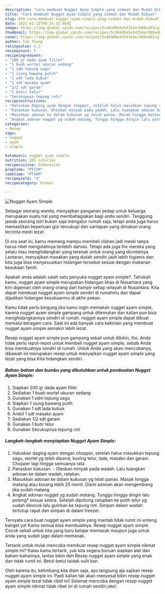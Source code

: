 ```yaml
---
description: "Cara membuat Nugget Ayam Simple yang nikmat dan Mudah Dibuat"
title: "Cara membuat Nugget Ayam Simple yang nikmat dan Mudah Dibuat"
slug: 659-cara-membuat-nugget-ayam-simple-yang-nikmat-dan-mudah-dibuat
date: 2021-01-22T08:25:32.864Z
image: https://img-global.cpcdn.com/recipes/5c484d6e5e54354e/680x482cq70/nugget-ayam-simple-foto-resep-utama.jpg
thumbnail: https://img-global.cpcdn.com/recipes/5c484d6e5e54354e/680x482cq70/nugget-ayam-simple-foto-resep-utama.jpg
cover: https://img-global.cpcdn.com/recipes/5c484d6e5e54354e/680x482cq70/nugget-ayam-simple-foto-resep-utama.jpg
author: Tom Young
ratingvalue: 4.2
reviewcount: 7
recipeingredient:
- "200 gr dada ayam fillet"
- "1 buah wortel ukuran sedang"
- "1 sdm tepung sagu"
- "1 siung bawang putih"
- "1 sdt lada bubuk"
- "1 sdt masako ayam"
- "1/2 sdt garam"
- "1 butir telur"
- "Secukupnya tepung roti"
recipeinstructions:
- "Haluskan daging ayam dengan chopper, setelah halus masukkan tepung sagu, wortel yg telah diparut, kuning telur, lada, masako dan garam. Chopper lagi hingga semuanya rata"
- "Panaskan kukusan. Oleskan minyak pada wadah. Lalu tuangkan adonan ke dalam wadah, ratakan."
- "Masukkan adonan ke dalam kukusan yg telah panas. Masak hingga matang atau kurang lebih 25 menit. Disini adonan akan mengembang jika sudah matang"
- "Angkat adonan nugget yg sudah matang. Tunggu hingga dingin lalu potong² sesuai selera. Setelah dipotong celupkan ke putih telur yg sudah dikocok lalu gulirkan ke tepung roti. Simpan dalam wadah tertutup rapat dan simpan di dalam freezer."
categories:
- Resep
tags:
- nugget
- ayam
- simple

katakunci: nugget ayam simple 
nutrition: 201 calories
recipecuisine: Indonesian
preptime: "PT15M"
cooktime: "PT46M"
recipeyield: "4"
recipecategory: Dinner

---
```



![Nugget Ayam Simple](https://img-global.cpcdn.com/recipes/5c484d6e5e54354e/680x482cq70/nugget-ayam-simple-foto-resep-utama.jpg)

Sebagai seorang wanita, menyajikan panganan sedap untuk keluarga merupakan suatu hal yang membahagiakan bagi anda sendiri. Tanggung jawab seorang istri bukan saja mengatur rumah saja, tetapi anda juga harus memastikan keperluan gizi tercukupi dan santapan yang dimakan orang tercinta mesti lezat.

Di era  saat ini, kamu memang mampu membeli olahan jadi meski tanpa harus ribet mengolahnya terlebih dahulu. Tetapi ada juga lho mereka yang selalu mau menghidangkan yang terenak untuk orang yang dicintainya. Lantaran, menyajikan masakan yang diolah sendiri jauh lebih higienis dan kita juga bisa menyesuaikan hidangan tersebut sesuai dengan makanan kesukaan famili. 



Apakah anda adalah salah satu penyuka nugget ayam simple?. Tahukah kamu, nugget ayam simple merupakan hidangan khas di Nusantara yang kini digemari oleh orang-orang dari hampir setiap wilayah di Nusantara. Kita dapat membuat nugget ayam simple sendiri di rumahmu dan dapat dijadikan hidangan kesukaanmu di akhir pekan.

Kamu tidak perlu bingung jika kamu ingin memakan nugget ayam simple, karena nugget ayam simple gampang untuk ditemukan dan kalian pun bisa menghidangkannya sendiri di rumah. nugget ayam simple dapat dibuat memalui beragam cara. Saat ini ada banyak cara kekinian yang membuat nugget ayam simple semakin lebih lezat.

Resep nugget ayam simple pun gampang sekali untuk dibikin, lho. Anda tidak perlu repot-repot untuk membeli nugget ayam simple, sebab Anda bisa membuatnya sendiri di rumah. Untuk Anda yang akan mencobanya, dibawah ini merupakan resep untuk menyajikan nugget ayam simple yang lezat yang bisa Kita hidangkan sendiri.

<!--inarticleads1-->

##### Bahan-bahan dan bumbu yang dibutuhkan untuk pembuatan Nugget Ayam Simple:

1. Siapkan 200 gr dada ayam fillet
1. Sediakan 1 buah wortel ukuran sedang
1. Gunakan 1 sdm tepung sagu
1. Siapkan 1 siung bawang putih
1. Gunakan 1 sdt lada bubuk
1. Ambil 1 sdt masako ayam
1. Sediakan 1/2 sdt garam
1. Gunakan 1 butir telur
1. Gunakan Secukupnya tepung roti




<!--inarticleads2-->

##### Langkah-langkah menyiapkan Nugget Ayam Simple:

1. Haluskan daging ayam dengan chopper, setelah halus masukkan tepung sagu, wortel yg telah diparut, kuning telur, lada, masako dan garam. Chopper lagi hingga semuanya rata
1. Panaskan kukusan. - Oleskan minyak pada wadah. Lalu tuangkan adonan ke dalam wadah, ratakan.
1. Masukkan adonan ke dalam kukusan yg telah panas. Masak hingga matang atau kurang lebih 25 menit. Disini adonan akan mengembang jika sudah matang
1. Angkat adonan nugget yg sudah matang. Tunggu hingga dingin lalu potong² sesuai selera. Setelah dipotong celupkan ke putih telur yg sudah dikocok lalu gulirkan ke tepung roti. Simpan dalam wadah tertutup rapat dan simpan di dalam freezer.




Ternyata cara buat nugget ayam simple yang mantab tidak rumit ini enteng banget ya! Kamu semua bisa membuatnya. Resep nugget ayam simple Cocok sekali untuk kita yang baru belajar memasak maupun juga untuk anda yang sudah jago dalam memasak.

Tertarik untuk mulai mencoba membuat resep nugget ayam simple nikmat simple ini? Kalau kamu tertarik, yuk kita segera buruan siapkan alat dan bahan-bahannya, lantas bikin deh Resep nugget ayam simple yang enak dan tidak rumit ini. Betul-betul taidak sulit kan. 

Oleh karena itu, ketimbang kita diam saja, ayo langsung aja sajikan resep nugget ayam simple ini. Pasti kalian tak akan menyesal bikin resep nugget ayam simple lezat tidak ribet ini! Selamat mencoba dengan resep nugget ayam simple nikmat tidak ribet ini di rumah sendiri,oke!.

